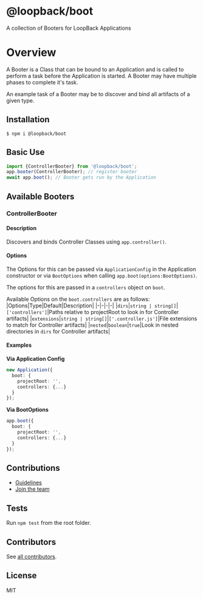 # @loopback/boot

A collection of Booters for LoopBack Applications

# Overview

A Booter is a Class that can be bound to an Application and is called
to perform a task before the Application is started. A Booter may have multiple
phases to complete it's task.

An example task of a Booter may be to discover and bind all artifacts of a
given type.

## Installation

```shell
$ npm i @loopback/boot
```

## Basic Use

```ts
import {ControllerBooter} from '@loopback/boot';
app.booter(ControllerBooter); // register booter
await app.boot(); // Booter gets run by the Application
```

## Available Booters

### ControllerBooter

#### Description
Discovers and binds Controller Classes using `app.controller()`.

#### Options
The Options for this can be passed via `ApplicationConfig` in the Application
constructor or via `BootOptions` when calling `app.boot(options:BootOptions)`.

The options for this are passed in a `controllers` object on `boot`.

Available Options on the `boot.controllers` are as follows:
|Options|Type|Default|Description|
|-|-|-|-|
|`dirs`|`string | string[]`|`['controllers']`|Paths relative to projectRoot to look in for Controller artifacts|
|`extensions`|`string | string[]`|`['.controller.js']`|File extensions to match for Controller artifacts|
|`nested`|`boolean`|`true`|Look in nested directories in `dirs` for Controller artifacts|

#### Examples
**Via Application Config**
```ts
new Application({
  boot: {
    projectRoot: '',
    controllers: {...}
  }
});
```

**Via BootOptions**
```ts
app.boot({
  boot: {
    projectRoot: '',
    controllers: {...}
  }
});
```

## Contributions

- [Guidelines](https://github.com/strongloop/loopback-next/wiki/Contributing#guidelines)
- [Join the team](https://github.com/strongloop/loopback-next/issues/110)

## Tests

Run `npm test` from the root folder.

## Contributors

See [all contributors](https://github.com/strongloop/loopback-next/graphs/contributors).

## License

MIT
